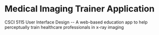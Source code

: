 # Medical Imaging Trainer Application
CSCI 5115 User Interface Design -- A web-based education app to help perceptually train healthcare professionals in x-ray imaging
